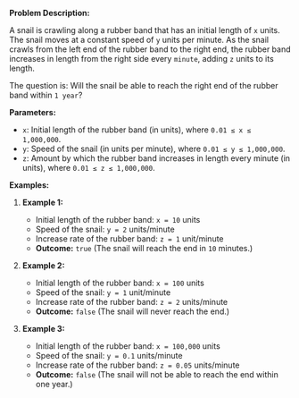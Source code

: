 **Problem Description:**

A snail is crawling along a rubber band that has an initial length of ```x``` units. The snail moves at a constant speed of ```y``` units per minute. As the snail crawls from the left end of the rubber band to the right end, the rubber band increases in length from the right side every ```minute```, adding ```z``` units to its length.

The question is: Will the snail be able to reach the right end of the rubber band within ```1 year```?

**Parameters:**

- ```x```: Initial length of the rubber band (in units), where ```0.01 ≤ x ≤ 1,000,000```.
- ```y```: Speed of the snail (in units per minute), where ```0.01 ≤ y ≤ 1,000,000```.
- ```z```: Amount by which the rubber band increases in length every minute (in units), where ```0.01 ≤ z ≤ 1,000,000```.

**Examples:**

1. **Example 1:**
   - Initial length of the rubber band: ```x = 10``` units
   - Speed of the snail: ```y = 2``` units/minute
   - Increase rate of the rubber band: ```z = 1``` unit/minute
   - **Outcome:** ```true``` (The snail will reach the end in ```10``` minutes.)

2. **Example 2:**
   - Initial length of the rubber band: ```x = 100``` units
   - Speed of the snail: ```y = 1``` unit/minute
   - Increase rate of the rubber band: ```z = 2``` units/minute
   - **Outcome:** ```false``` (The snail will never reach the end.)

3. **Example 3:**
   - Initial length of the rubber band: ```x = 100,000``` units
   - Speed of the snail: ```y = 0.1``` units/minute
   - Increase rate of the rubber band: ```z = 0.05``` units/minute
   - **Outcome:** ```false``` (The snail will not be able to reach the end within one year.)
